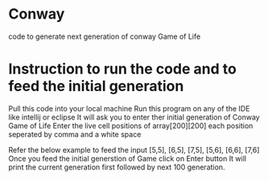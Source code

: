 # Conway
code to generate next generation of conway Game of Life

# Instruction to run the code and to feed the initial generation
Pull this code into your local machine 
Run this program on any of the IDE like intellij or eclipse
It will ask you to enter ther initial generation of Conway Game of Life
Enter the live cell positions of array[200][200] each position seperated by comma and a white space

Refer the below example to feed the input
[5,5], [6,5], [7,5], [5,6], [6,6], [7,6]
Once you feed the initial generstion of Game click on Enter button
It will print the current generation first followed by next 100 generation.
